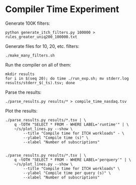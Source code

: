 # Compiler Time Experiment

Generate 100K filters:

    python generate_itch_filters.py 100000 > rules_greater_uniq200_100000.txt

Generate files for 10, 20, etc. filters:

    ./make_many_filters.sh

Run the compiler on all of them:

    mkdir results
    for i in $(seq 20); do time ./run_exp.sh; mv stderr.log results/stderr_$(_ts).tsv; done

Parse the results:

    ./parse_results.py results/* > compile_time_nasdaq.tsv

Plot the results:

    ./parse_results.py results/*.tsv | \
        q -tOTH "SELECT * FROM - WHERE LABEL='runtime'" | \
        ~/s/plot_lines.py --show \
            --title "Compile time for ITCH workloads" - \
            --ylabel "Compile time (s)" \
            --xlabel "Number of subscriptions"


    ./parse_results.py results/*.tsv | \
        q -tOTH "SELECT * FROM - WHERE LABEL='perquery'" | \
        ~/s/plot_lines.py --show \
            --title "Compile time for ITCH workloads" \
            --ylabel "Compile time per query (s)" \
            --xlabel "Number of subscriptions"
